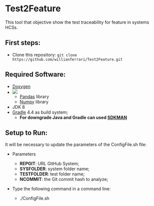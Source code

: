 # Test2Feature
This tool that objective show the test traceability for feature in systems HCSs.

## First steps:

* Clone this repository: `git clone https://github.com/willianferrari/Test2Feature.git `

## Required Software:

* [Doxygen](https://doxygen.nl/index.html)
* ![](https://img.shields.io/badge/python-3.6+-blue.svg)
    - [Pandas](https://pandas.pydata.org/) library
    - [Numpy](https://numpy.org/) library
* JDK 8
* [Gradle](http://gradle.org/ "Gradle") 4.4 as build system;
  - **For downgrade Java and Gradle can used [SDKMAN](https://sdkman.io/)**

## Setup to Run:

It will be necessary to update the parameters of the ConfigFile.sh file:
* Parameters
  - **REPGIT**: URL GitHub System;
  - **SYSFOLDER**: system folder name;
  - **TESTFOLDER**: test folder name;
  - **NCOMMIT**: the Git commit hash to analyze;

* Type the following command in a command line:
  - ./ConfigFile.sh